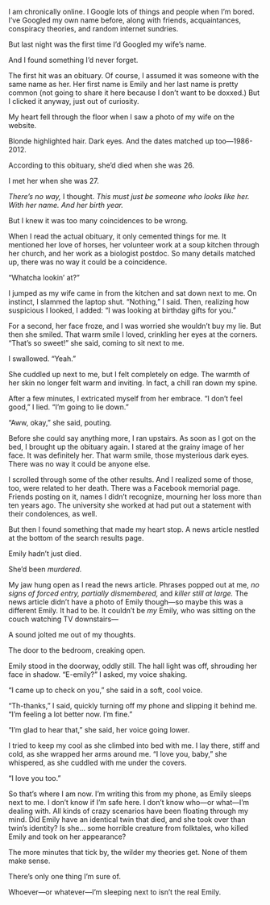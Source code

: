 I am chronically online. I Google lots of things and people when I’m bored. I’ve Googled my own name before, along with friends, acquaintances, conspiracy theories, and random internet sundries.

But last night was the first time I’d Googled my wife’s name.

And I found something I’d never forget.

The first hit was an obituary. Of course, I assumed it was someone with the same name as her. Her first name is Emily and her last name is pretty common (not going to share it here because I don’t want to be doxxed.) But I clicked it anyway, just out of curiosity.

My heart fell through the floor when I saw a photo of my wife on the website.

Blonde highlighted hair. Dark eyes. And the dates matched up too—1986-2012.

According to this obituary, she’d died when she was 26.

I met her when she was 27.

*There’s no way,* I thought. *This must just be someone who looks like her. With her name. And her birth year.*

But I knew it was too many coincidences to be wrong.

When I read the actual obituary, it only cemented things for me. It mentioned her love of horses, her volunteer work at a soup kitchen through her church, and her work as a biologist postdoc. So many details matched up, there was no way it could be a coincidence.

“Whatcha lookin’ at?”

I jumped as my wife came in from the kitchen and sat down next to me. On instinct, I slammed the laptop shut. “Nothing,” I said. Then, realizing how suspicious I looked, I added: “I was looking at birthday gifts for you.”

For a second, her face froze, and I was worried she wouldn’t buy my lie. But then she smiled. That warm smile I loved, crinkling her eyes at the corners. “That’s so sweet!” she said, coming to sit next to me.

I swallowed. “Yeah.”

She cuddled up next to me, but I felt completely on edge. The warmth of her skin no longer felt warm and inviting. In fact, a chill ran down my spine.

After a few minutes, I extricated myself from her embrace. “I don’t feel good,” I lied. “I’m going to lie down.”

“Aww, okay,” she said, pouting.

Before she could say anything more, I ran upstairs. As soon as I got on the bed, I brought up the obituary again. I stared at the grainy image of her face. It was definitely her. That warm smile, those mysterious dark eyes. There was no way it could be anyone else.

I scrolled through some of the other results. And I realized some of those, too, were related to her death. There was a Facebook memorial page. Friends posting on it, names I didn’t recognize, mourning her loss more than ten years ago. The university she worked at had put out a statement with their condolences, as well.

But then I found something that made my heart stop. A news article nestled at the bottom of the search results page.

Emily hadn’t just died.

She’d been *murdered.*

My jaw hung open as I read the news article. Phrases popped out at me, *no signs of forced entry, partially dismembered,* and *killer still at large.* The news article didn’t have a photo of Emily though—so maybe this was a different Emily. It had to be. It couldn’t be *my* Emily, who was sitting on the couch watching TV downstairs—

A sound jolted me out of my thoughts.

The door to the bedroom, creaking open.

Emily stood in the doorway, oddly still. The hall light was off, shrouding her face in shadow. “E-emily?” I asked, my voice shaking.

“I came up to check on you,” she said in a soft, cool voice.

“Th-thanks,” I said, quickly turning off my phone and slipping it behind me. “I’m feeling a lot better now. I’m fine.”

“I’m glad to hear that,” she said, her voice going lower.

I tried to keep my cool as she climbed into bed with me. I lay there, stiff and cold, as she wrapped her arms around me. “I love you, baby,” she whispered, as she cuddled with me under the covers.

“I love you too.”

So that’s where I am now. I’m writing this from my phone, as Emily sleeps next to me. I don’t know if I’m safe here. I don’t know who—or what—I’m dealing with. All kinds of crazy scenarios have been floating through my mind. Did Emily have an identical twin that died, and she took over than twin’s identity? Is she… some horrible creature from folktales, who killed Emily and took on her appearance?

The more minutes that tick by, the wilder my theories get. None of them make sense.

There’s only one thing I’m sure of.

Whoever—or whatever—I’m sleeping next to isn’t the real Emily.